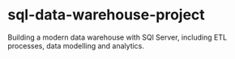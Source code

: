 # sql-data-warehouse-project
Building a modern data warehouse with SQl Server, including ETL processes, data modelling and analytics.
